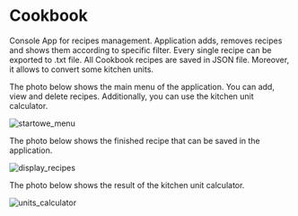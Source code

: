 # Cookbook

Console App for recipes management. Application adds, removes recipes and shows them according to specific filter. Every single recipe can be exported to .txt file. All Cookbook recipes are saved in JSON file.
Moreover, it allows to convert some kitchen units.

The photo below shows the main menu of the application. You can add, view and delete recipes. Additionally, you can use the kitchen unit calculator.

![startowe_menu](https://github.com/Mateusz-Behr/Cookbook/assets/128538013/2ef98fb2-b1b7-4823-b7ec-027a43a8a916)

The photo below shows the finished recipe that can be saved in the application.

![display_recipes](https://github.com/Mateusz-Behr/Cookbook/assets/128538013/e93fa0b9-6990-42df-bdc2-b21df0b86142)

The photo below shows the result of the kitchen unit calculator.

![units_calculator](https://github.com/Mateusz-Behr/Cookbook/assets/128538013/5a16ec24-daef-4c4e-8cb4-30cf7f4b77c3)
